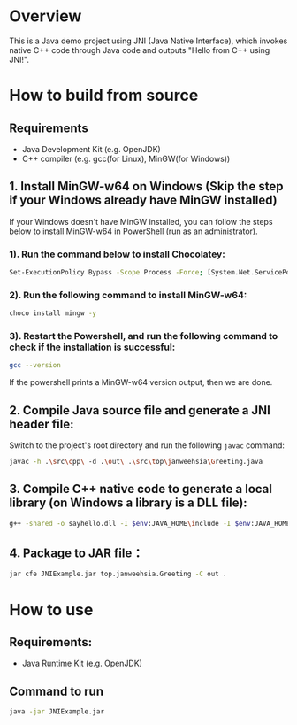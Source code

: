 # Overview

This is a Java demo project using JNI (Java Native Interface), 
    which invokes native C++ code through Java code and outputs "Hello from C++ using JNI!".

# How to build from source

## Requirements
- Java Development Kit (e.g. OpenJDK)
- C++ compiler (e.g. gcc(for Linux), MinGW(for Windows))

## 1. Install MinGW-w64 on Windows (Skip the step if your Windows already have MinGW installed)

If your Windows doesn't have MinGW installed, 
    you can follow the steps below to install MinGW-w64 in PowerShell (run as an administrator). 

### 1). Run the command below to install Chocolatey:
```bash
Set-ExecutionPolicy Bypass -Scope Process -Force; [System.Net.ServicePointManager]::SecurityProtocol = [System.Net.ServicePointManager]::SecurityProtocol -bor 3072; iex ((New-Object System.Net.WebClient).DownloadString('https://chocolatey.org/install.ps1'))
```

### 2). Run the following command to install MinGW-w64:
```bash
choco install mingw -y
```

### 3). Restart the Powershell, and run the following command to check if the installation is successful:
```bash
gcc --version
```
If the powershell prints a MinGW-w64 version output, then we are done.

## 2. Compile Java source file and generate a JNI header file:

Switch to the project's root directory and run the following `javac` command:
```bash
javac -h .\src\cpp\ -d .\out\ .\src\top\janweehsia\Greeting.java
```

## 3. Compile C++ native code to generate a local library (on Windows a library is a DLL file):
```bash
g++ -shared -o sayhello.dll -I $env:JAVA_HOME\include -I $env:JAVA_HOME\include\win32 src\cpp\Greeting.cpp
```

## 4. Package to JAR file：

```bash
jar cfe JNIExample.jar top.janweehsia.Greeting -C out .
```

# How to use

## Requirements:
- Java Runtime Kit (e.g. OpenJDK)

## Command to run

```bash
java -jar JNIExample.jar
```